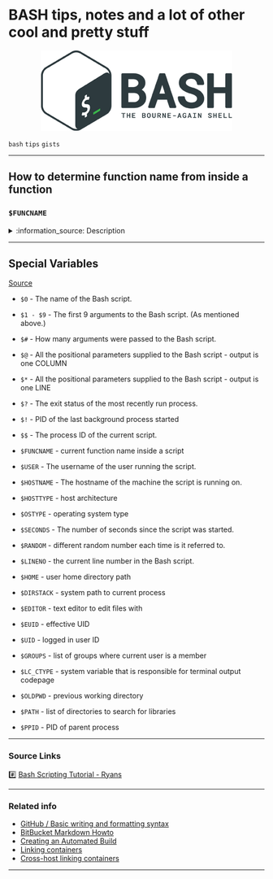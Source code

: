 # BASH tips, notes and a lot of other cool and pretty stuff #

<p align="center">
  <img src="../assets/img/bash-logo-web.png" alt="Bash Logo" />
</p>

`bash` `tips` `gists`

---

## How to determine function name from inside a function  ##

### `$FUNCNAME` ###

<details>
<summary>:information_source: Description</summary>

  An array variable containing the names of all shell functions currently in the execution call stack.
The element with index 0 is the name of any currently-executing shell function.
The bottom-most element (the one with the highest index) is "main".
This variable exists only when a shell function is executing.
Assignments to `FUNCNAME` have no effect and return an error status.
If `FUNCNAME` is unset, it loses its special properties, even if it is subsequently reset.

  This variable can be used with `BASH_LINENO` and `BASH_SOURCE`.
Each element of `FUNCNAME` has corresponding elements in `BASH_LINENO` and `BASH_SOURCE`
to describe the call stack. For instance, `${FUNCNAME[$i]}` was called from
file `${BASH_SOURCE[$i+1]}` at line number `${BASH_LINENO[$i]}`.
The caller builtin displays the current call stack using this information.
</details>

---

## Special Variables ##

[Source](https://ryanstutorials.net/bash-scripting-tutorial/bash-variables.php)

- `$0` - The name of the Bash script.
- `$1 - $9` - The first 9 arguments to the Bash script. (As mentioned above.)
- `$#` - How many arguments were passed to the Bash script.
- `$@` - All the positional parameters supplied to the Bash script - output is one COLUMN
- `$*` - All the positional parameters supplied to the Bash script - output is one LINE
- `$?` - The exit status of the most recently run process.
- `$!` - PID of the last background process started
- `$$` - The process ID of the current script.

- `$FUNCNAME` - current function name inside a script
- `$USER` - The username of the user running the script.
- `$HOSTNAME` - The hostname of the machine the script is running on.
- `$HOSTTYPE` - host architecture
- `$OSTYPE` - operating system type
- `$SECONDS` - The number of seconds since the script was started.
- `$RANDOM` - different random number each time is it referred to.
- `$LINENO` - the current line number in the Bash script.
- `$HOME` - user home directory path

- `$DIRSTACK` - system path to current process
- `$EDITOR` - text editor to edit files with
- `$EUID` - effective UID
- `$UID` - logged in user ID
- `$GROUPS` - list of groups where current user is a member
- `$LC_CTYPE` - system variable that is responsible for terminal output codepage
- `$OLDPWD` - previous working directory
- `$PATH` - list of directories to search for libraries
- `$PPID` - PID of parent process

---

### Source Links ###

:hash: [Bash Scripting Tutorial - Ryans](https://ryanstutorials.net/bash-scripting-tutorial)

---

### Related info ###

 - [GitHub / Basic writing and formatting syntax](https://help.github.com/articles/basic-writing-and-formatting-syntax/)
 - [BitBucket Markdown Howto](https://bitbucket.org/tutorials/markdowndemo)
 - [Creating an Automated Build](https://docs.docker.com/docker-hub/builds/)
 - [Linking containers](https://docs.docker.com/engine/userguide/networking/default_network/dockerlinks.md)
 - [Cross-host linking containers](https://docs.docker.com/engine/admin/ambassador_pattern_linking.md)

---
